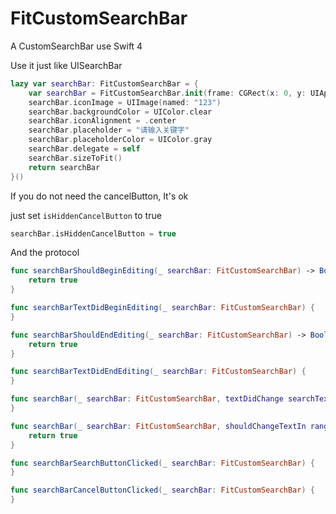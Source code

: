 # FitCustomSearchBar
A CustomSearchBar use Swift 4



Use it just like UISearchBar

```swift
lazy var searchBar: FitCustomSearchBar = {
    var searchBar = FitCustomSearchBar.init(frame: CGRect(x: 0, y: UIApplication.shared.statusBarFrame.size.height, width: UIScreen.main.bounds.size.width, height: 44.0))
    searchBar.iconImage = UIImage(named: "123")
    searchBar.backgroundColor = UIColor.clear
    searchBar.iconAlignment = .center
    searchBar.placeholder = "请输入关键字"
    searchBar.placeholderColor = UIColor.gray
    searchBar.delegate = self
    searchBar.sizeToFit()
    return searchBar
}()
```

If you do not need the cancelButton, It's ok

just set `isHiddenCancelButton` to true

```swift
searchBar.isHiddenCancelButton = true
```

And the protocol

```swift
func searchBarShouldBeginEditing(_ searchBar: FitCustomSearchBar) -> Bool {
	return true
}

func searchBarTextDidBeginEditing(_ searchBar: FitCustomSearchBar) {
}

func searchBarShouldEndEditing(_ searchBar: FitCustomSearchBar) -> Bool {
    return true
}

func searchBarTextDidEndEditing(_ searchBar: FitCustomSearchBar) {
}

func searchBar(_ searchBar: FitCustomSearchBar, textDidChange searchText: String) {
}

func searchBar(_ searchBar: FitCustomSearchBar, shouldChangeTextIn range: NSRange, replacementText text: String) -> Bool {
    return true
}

func searchBarSearchButtonClicked(_ searchBar: FitCustomSearchBar) {
}

func searchBarCancelButtonClicked(_ searchBar: FitCustomSearchBar) {
}
```


